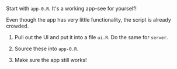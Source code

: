 Start with `app-0.R`. It's a working app-see for yourself!

Even though the app has very little functionality, the script is already crowded.

1. Pull out the UI and put it into a file `ui.R`. Do the same for `server`.

2. Source these into `app-0.R`.

3. Make sure the app still works!
